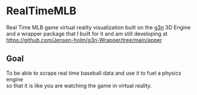 # RealTimeMLB
Real Time MLB game virtual reality visualization built on the [g3n]("https://github.com/g3n/engine") 3D Engine<br>
and a wrapper package that I built for it and am still developing at https://github.com/Jensen-holm/g3n-Wrapper/tree/main/apper<br>

## Goal

To be able to scrape real time baseball data and use it to fuel a physics engine <br>
so that it is like you are watching the game in virtual reality. <br>
